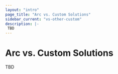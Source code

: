 ```yaml
---
layout: "intro"
page_title: "Arc vs. Custom Solutions"
sidebar_current: "vs-other-custom"
description: |-
 TBD
---
```


# Arc vs. Custom Solutions

TBD
